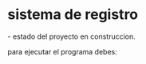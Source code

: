 <h1> sistema de registro </h1>
- estado del proyecto en construccion.

para ejecutar el programa debes:
